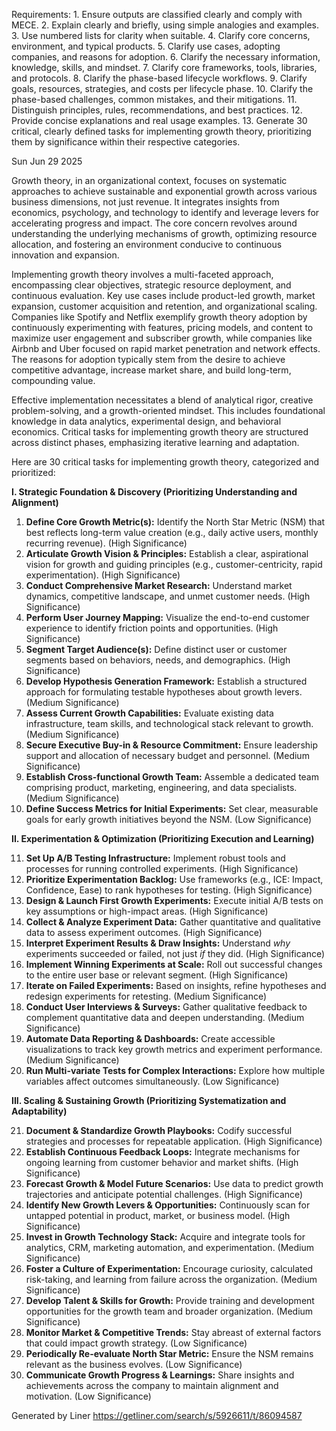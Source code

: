 Requirements: 1. Ensure outputs are classified clearly and comply with MECE. 2. Explain clearly and briefly, using simple analogies and examples. 3. Use numbered lists for clarity when suitable. 4. Clarify core concerns, environment, and typical products. 5. Clarify use cases, adopting companies, and reasons for adoption. 6. Clarify the necessary information, knowledge, skills, and mindset. 7. Clarify core frameworks, tools, libraries, and protocols. 8. Clarify the phase-based lifecycle workflows. 9. Clarify goals, resources, strategies, and costs per lifecycle phase. 10. Clarify the phase-based challenges, common mistakes, and their mitigations. 11. Distinguish principles, rules, recommendations, and best practices. 12. Provide concise explanations and real usage examples. 13. Generate 30 critical, clearly defined tasks for implementing growth theory, prioritizing them by significance within their respective categories.

Sun Jun 29 2025

Growth theory, in an organizational context, focuses on systematic approaches to achieve sustainable and exponential growth across various business dimensions, not just revenue. It integrates insights from economics, psychology, and technology to identify and leverage levers for accelerating progress and impact. The core concern revolves around understanding the underlying mechanisms of growth, optimizing resource allocation, and fostering an environment conducive to continuous innovation and expansion.

Implementing growth theory involves a multi-faceted approach, encompassing clear objectives, strategic resource deployment, and continuous evaluation. Key use cases include product-led growth, market expansion, customer acquisition and retention, and organizational scaling. Companies like Spotify and Netflix exemplify growth theory adoption by continuously experimenting with features, pricing models, and content to maximize user engagement and subscriber growth, while companies like Airbnb and Uber focused on rapid market penetration and network effects. The reasons for adoption typically stem from the desire to achieve competitive advantage, increase market share, and build long-term, compounding value.

Effective implementation necessitates a blend of analytical rigor, creative problem-solving, and a growth-oriented mindset. This includes foundational knowledge in data analytics, experimental design, and behavioral economics. Critical tasks for implementing growth theory are structured across distinct phases, emphasizing iterative learning and adaptation.

Here are 30 critical tasks for implementing growth theory, categorized and prioritized:

**I. Strategic Foundation & Discovery (Prioritizing Understanding and Alignment)**

1.  **Define Core Growth Metric(s):** Identify the North Star Metric (NSM) that best reflects long-term value creation (e.g., daily active users, monthly recurring revenue). (High Significance)
2.  **Articulate Growth Vision & Principles:** Establish a clear, aspirational vision for growth and guiding principles (e.g., customer-centricity, rapid experimentation). (High Significance)
3.  **Conduct Comprehensive Market Research:** Understand market dynamics, competitive landscape, and unmet customer needs. (High Significance)
4.  **Perform User Journey Mapping:** Visualize the end-to-end customer experience to identify friction points and opportunities. (High Significance)
5.  **Segment Target Audience(s):** Define distinct user or customer segments based on behaviors, needs, and demographics. (High Significance)
6.  **Develop Hypothesis Generation Framework:** Establish a structured approach for formulating testable hypotheses about growth levers. (Medium Significance)
7.  **Assess Current Growth Capabilities:** Evaluate existing data infrastructure, team skills, and technological stack relevant to growth. (Medium Significance)
8.  **Secure Executive Buy-in & Resource Commitment:** Ensure leadership support and allocation of necessary budget and personnel. (Medium Significance)
9.  **Establish Cross-functional Growth Team:** Assemble a dedicated team comprising product, marketing, engineering, and data specialists. (Medium Significance)
10. **Define Success Metrics for Initial Experiments:** Set clear, measurable goals for early growth initiatives beyond the NSM. (Low Significance)

**II. Experimentation & Optimization (Prioritizing Execution and Learning)**

11. **Set Up A/B Testing Infrastructure:** Implement robust tools and processes for running controlled experiments. (High Significance)
12. **Prioritize Experimentation Backlog:** Use frameworks (e.g., ICE: Impact, Confidence, Ease) to rank hypotheses for testing. (High Significance)
13. **Design & Launch First Growth Experiments:** Execute initial A/B tests on key assumptions or high-impact areas. (High Significance)
14. **Collect & Analyze Experiment Data:** Gather quantitative and qualitative data to assess experiment outcomes. (High Significance)
15. **Interpret Experiment Results & Draw Insights:** Understand *why* experiments succeeded or failed, not just *if* they did. (High Significance)
16. **Implement Winning Experiments at Scale:** Roll out successful changes to the entire user base or relevant segment. (High Significance)
17. **Iterate on Failed Experiments:** Based on insights, refine hypotheses and redesign experiments for retesting. (Medium Significance)
18. **Conduct User Interviews & Surveys:** Gather qualitative feedback to complement quantitative data and deepen understanding. (Medium Significance)
19. **Automate Data Reporting & Dashboards:** Create accessible visualizations to track key growth metrics and experiment performance. (Medium Significance)
20. **Run Multi-variate Tests for Complex Interactions:** Explore how multiple variables affect outcomes simultaneously. (Low Significance)

**III. Scaling & Sustaining Growth (Prioritizing Systematization and Adaptability)**

21. **Document & Standardize Growth Playbooks:** Codify successful strategies and processes for repeatable application. (High Significance)
22. **Establish Continuous Feedback Loops:** Integrate mechanisms for ongoing learning from customer behavior and market shifts. (High Significance)
23. **Forecast Growth & Model Future Scenarios:** Use data to predict growth trajectories and anticipate potential challenges. (High Significance)
24. **Identify New Growth Levers & Opportunities:** Continuously scan for untapped potential in product, market, or business model. (High Significance)
25. **Invest in Growth Technology Stack:** Acquire and integrate tools for analytics, CRM, marketing automation, and experimentation. (Medium Significance)
26. **Foster a Culture of Experimentation:** Encourage curiosity, calculated risk-taking, and learning from failure across the organization. (Medium Significance)
27. **Develop Talent & Skills for Growth:** Provide training and development opportunities for the growth team and broader organization. (Medium Significance)
28. **Monitor Market & Competitive Trends:** Stay abreast of external factors that could impact growth strategy. (Low Significance)
29. **Periodically Re-evaluate North Star Metric:** Ensure the NSM remains relevant as the business evolves. (Low Significance)
30. **Communicate Growth Progress & Learnings:** Share insights and achievements across the company to maintain alignment and motivation. (Low Significance)

Generated by Liner
https://getliner.com/search/s/5926611/t/86094587